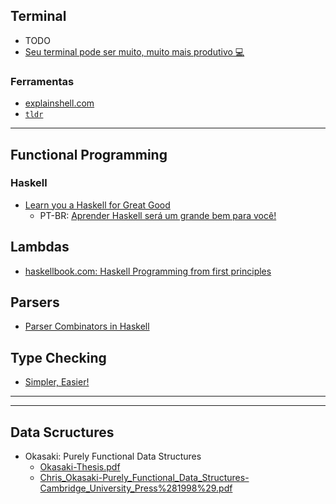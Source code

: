 ## Terminal

- TODO
- [Seu terminal pode ser muito, muito mais produtivo 💻](https://ivanaugustobd.medium.com/seu-terminal-pode-ser-muito-muito-mais-produtivo-3159c8ef77b2)

### Ferramentas

- [explainshell.com](https://explainshell.com/)
- [`tldr`](https://tldr.sh/)

---

## Functional Programming

### Haskell

- [Learn you a Haskell for Great Good](http://learnyouahaskell.com/chapters)
  - PT-BR: [Aprender Haskell será um grande bem para você!](http://haskell.tailorfontela.com.br/chapters)

## Lambdas

- [haskellbook.com: Haskell Programming from first principles](https://haskellbook.com/)

## Parsers

- [Parser Combinators in Haskell](https://serokell.io/blog/parser-combinators-in-haskell)

## Type Checking

- [Simpler, Easier!](http://augustss.blogspot.com/2007/10/simpler-easier-in-recent-paper-simply.html)

---
---

## Data Scructures

- Okasaki: Purely Functional Data Structures
  - [Okasaki-Thesis.pdf](https://web.engr.oregonstate.edu/~walkiner/teaching/cs583-sp21/files/Okasaki-Thesis.pdf)
  - [Chris_Okasaki-Purely_Functional_Data_Structures-Cambridge_University_Press%281998%29.pdf](
https://doc.lagout.org/programmation/Functional%20Programming/Chris_Okasaki-Purely_Functional_Data_Structures-Cambridge_University_Press%281998%29.pdf)
